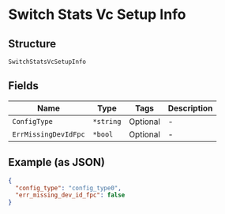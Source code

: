
# Switch Stats Vc Setup Info

## Structure

`SwitchStatsVcSetupInfo`

## Fields

| Name | Type | Tags | Description |
|  --- | --- | --- | --- |
| `ConfigType` | `*string` | Optional | - |
| `ErrMissingDevIdFpc` | `*bool` | Optional | - |

## Example (as JSON)

```json
{
  "config_type": "config_type0",
  "err_missing_dev_id_fpc": false
}
```

